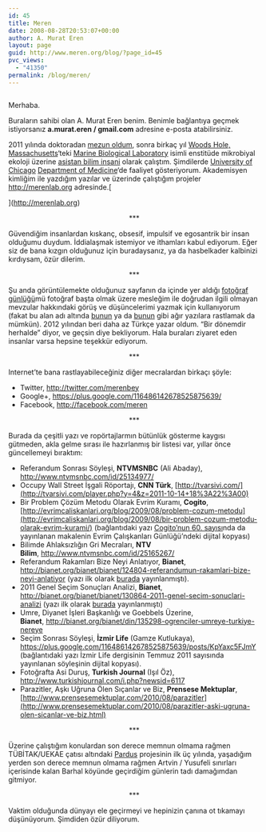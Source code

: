 ```yaml
---
id: 45
title: Meren
date: 2008-08-28T20:53:07+00:00
author: A. Murat Eren
layout: page
guid: http://www.meren.org/blog/?page_id=45
pvc_views:
  - "41350"
permalink: /blog/meren/
---
```

<p style="text-align: center;">
  <img class="aligncenter" alt="" src="{{ site.url }}/images/meren-day-16-submission.jpg" />
</p>

Merhaba.

Buraların sahibi olan A. Murat Eren benim. Benimle bağlantıya geçmek istiyorsanız **a.murat.eren / gmail.com** adresine e-posta atabilirsiniz.

2011 yılında doktoradan [mezun oldum](http://meren.org/blog/2011/04/biten-doktoranin-ardindan-notlar/), sonra birkaç yıl [Woods Hole, Massachusetts](http://tinyurl.com/5tn4wfz)&#8216;teki [Marine Biological Laboratory](http://mbl.edu/) isimli enstitüde mikrobiyal ekoloji üzerine [asistan bilim insani](http://mbl.edu/jbpc/faculty) olarak çalıştım. Şimdilerde [University of Chicago](http://uchicago.edu) [Department of Medicine](http://medicine.uchicago.edu/)&#8216;de faaliyet gösteriyorum. Akademisyen kimliğim ile yazdığım yazılar ve üzerinde çalıştığım projeler <http://merenlab.org> adresinde.[
  
](http://merenlab.org) 

<p style="text-align: center;">
  ***
</p>

Güvendiğim insanlardan kıskanç, obsesif, impulsif ve egosantrik bir insan olduğumu duydum. İddialaşmak istemiyor ve ithamları kabul ediyorum. Eğer siz de bana kızgın olduğunuz için buradaysanız, ya da hasbelkader kalbinizi kırdıysam, özür dilerim.

<p style="text-align: center;">
  ***
</p>

Şu anda görüntülemekte olduğunuz sayfanın da içinde yer aldığı [fotoğraf günlüğü](http://meren.org/blog/)mü fotoğraf başta olmak üzere mesleğim ile doğrudan ilgili olmayan mevzular hakkındaki görüş ve düşüncelerimi yazmak için kullanıyorum (fakat bu alan adı altında [bunun](http://meren.org/blog/rakamlarla-2010-referandumu-sonuclari/) ya da [bunun](http://meren.org/blog/bilimsel-ahlaksizligin-gri-mecralari/) gibi ağır yazılara rastlamak da mümkün). 2012 yılından beri daha az Türkçe yazar oldum. &#8220;Bir dönemdir herhalde&#8221; diyor, ve geçsin diye bekliyorum. Hala buraları ziyaret eden insanlar varsa hepsine teşekkür ediyorum.

<p style="text-align: center;">
  ***
</p>

Internet&#8217;te bana rastlayabileceğiniz diğer mecralardan birkaçı şöyle:

  * Twitter, <http://twitter.com/merenbey>
  * Google+, <https://plus.google.com/116486142678525875639/>
  * Facebook, <http://facebook.com/meren>

<p style="text-align: center;">
  ***
</p>

Burada da çeşitli yazı ve ropörtajlarmın bütünlük gösterme kaygısı gütmeden, akla gelme sırası ile hazırlanmış bir listesi var, yıllar önce güncellemeyi bıraktım:

  * Referandum Sonrası Söyleşi, **NTVMSNBC** (Ali Abaday), <http://www.ntvmsnbc.com/id/25134977/>
  * Occupy Wall Street İşgali Röportajı, **CNN Türk**, [http://tvarsivi.com/](http://tvarsivi.com/player.php?y=4&z=2011-10-14+18%3A22%3A00)
  * Bir Problem Çözüm Metodu Olarak Evrim Kuramı, **Cogito**, [http://evrimcaliskanlari.org/blog/2009/08/problem-cozum-metodu](http://evrimcaliskanlari.org/blog/2009/08/bir-problem-cozum-metodu-olarak-evrim-kurami/) (bağlantıdaki yazı [Cogito&#8217;nun 60. sayısı](http://www.ykykultur.com.tr/dergi/?id=171&sonraki=0)nda da yayınlanan makalenin Evrim Çalışkanları Günlüğü&#8217;ndeki dijital kopyası)
  * Bilimde Ahlaksızlığın Gri Mecraları, **NTV Bilim**, <http://www.ntvmsnbc.com/id/25165267/>
  * Referandum Rakamları Bize Neyi Anlatıyor, **Bianet**, <http://bianet.org/bianet/bianet/124804-referandumun-rakamlari-bize-neyi-anlatiyor> (yazı ilk olarak [burada](http://meren.org/blog/rakamlarla-2010-referandumu-sonuclari/) yayınlanmıştı).
  * 2011 Genel Seçim Sonuçları Analizi, **Bianet**, <http://bianet.org/bianet/bianet/130864-2011-genel-secim-sonuclari-analizi> (yazı ilk olarak [burada](http://meren.org/blog/analiz-2011-genel-secim-sonuclari/) yayınlanmıştı)
  * Umre, Diyanet İşleri Başkanlığı ve Goebbels Üzerine, **Bianet**, <http://bianet.org/bianet/din/135298-ogrenciler-umreye-turkiye-nereye>
  * Seçim Sonrası Söyleşi, **İzmir Life** (Gamze Kutlukaya), <https://plus.google.com/116486142678525875639/posts/KpYaxc5FJmY> (bağlantıdaki yazı İzmir Life dergisinin Temmuz 2011 sayısında yayınlanan söyleşinin dijital kopyası).
  * Fotoğrafta Asi Duruş, **Turkish Journal** (Işıl Öz), <http://www.turkishjournal.com/i.php?newsid=6117>
  * Parazitler, Aşkı Uğruna Ölen Sıçanlar ve Biz, **Prensese Mektuplar**, [http://www.prensesemektuplar.com/2010/08/parazitler](http://www.prensesemektuplar.com/2010/08/parazitler-aski-ugruna-olen-sicanlar-ve-biz.html)

<p style="text-align: center;">
  ***
</p>

Üzerine çalıştığım konulardan son derece memnun olmama rağmen TÜBİTAK/UEKAE çatısı altındaki [Pardus](http://www.pardus.org.tr) projesinin ilk üç yılında, yaşadığım yerden son derece memnun olmama rağmen Artvin / Yusufeli sınırları içerisinde kalan Barhal köyünde geçirdiğim günlerin tadı damağımdan gitmiyor.

<p style="text-align: center;">
  ***
</p>

Vaktim olduğunda dünyayı ele geçirmeyi ve hepinizin çanına ot tıkamayı düşünüyorum. Şimdiden özür diliyorum.
